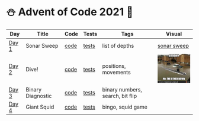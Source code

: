 # ⛄️ Advent of Code 2021 🥶

| Day  | Title | Code | Tests | Tags | Visual |
| ---- | ----- | ---- | ----- | ---- | ------ |
| [Day 1](https://adventofcode.com/2021/day/1)  | Sonar Sweep       | [code](day01/Day1.kt) | [tests](../../../test/kotlin/aoc2021/day01/Day1KtTest.kt) | list of depths | [sonar sweep](day01/assets/sonar_sweep.gif) |
| [Day 2](https://adventofcode.com/2021/day/2)  | Dive!             | [code](day02/Day2.kt) | [tests](../../../test/kotlin/aoc2021/day02/Day2KtTest.kt) | positions, movements | <img src="day02/assets/img.png" alt="Visualisation of Day 3" width="140"/> |
| [Day 3](https://adventofcode.com/2021/day/3)  | Binary Diagnostic | [code](day03/Day3.kt) | [tests](../../../test/kotlin/aoc2021/day03/Day3KtTest.kt) | binary numbers, search, bit flip |  |
| [Day 4](https://adventofcode.com/2021/day/4)  | Giant Squid       | [code](day04/Day4.kt) | [tests](../../../test/kotlin/aoc2021/day04/Day4KtTest.kt) | bingo, squid game |  |

